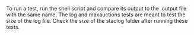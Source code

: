 To run a test, run the shell script and compare its output
to the .output file with the same name.
The log and maxauctions tests are meant to test the size of the log file.
Check the size of the staclog folder after running these tests.
